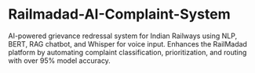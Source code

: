 # Railmadad-AI-Complaint-System
AI-powered grievance redressal system for Indian Railways using NLP, BERT, RAG chatbot, and Whisper for voice input. Enhances the RailMadad platform by automating complaint classification, prioritization, and routing with over 95% model accuracy.
